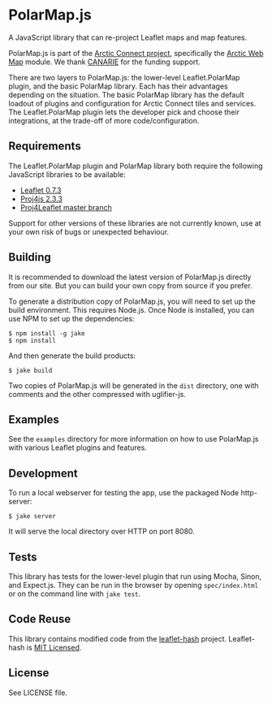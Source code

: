 # PolarMap.js

A JavaScript library that can re-project Leaflet maps and map features.

PolarMap.js is part of the [Arctic Connect project](http://arcticconnect.org), specifically the [Arctic Web Map](http://webmap.arcticconnect.org/) module. We thank [CANARIE](http://www.canarie.ca) for the funding support.

There are two layers to PolarMap.js: the lower-level Leaflet.PolarMap plugin, and the basic PolarMap library. Each has their advantages depending on the situation. The basic PolarMap library has the default loadout of plugins and configuration for Arctic Connect tiles and services. The Leaflet.PolarMap plugin lets the developer pick and choose their integrations, at the trade-off of more code/configuration.

## Requirements

The Leaflet.PolarMap plugin and PolarMap library both require the following JavaScript libraries to be available:

* [Leaflet 0.7.3](http://leafletjs.com/)
* [Proj4js 2.3.3](https://github.com/proj4js/proj4js)
* [Proj4Leaflet master branch](https://github.com/kartena/Proj4Leaflet/tree/4e445dd765d4e5cfcb156e423c6a0b7b65adf535)

Support for other versions of these libraries are not currently known, use at your own risk of bugs or unexpected behaviour.

## Building

It is recommended to download the latest version of PolarMap.js directly from our site. But you can build your own copy from source if you prefer.

To generate a distribution copy of PolarMap.js, you will need to set up the build environment. This requires Node.js. Once Node is installed, you can use NPM to set up the dependencies:

    $ npm install -g jake
    $ npm install

And then generate the build products:

    $ jake build

Two copies of PolarMap.js will be generated in the `dist` directory, one with comments and the other compressed with uglifier-js.

## Examples

See the `examples` directory for more information on how to use PolarMap.js with various Leaflet plugins and features.

## Development

To run a local webserver for testing the app, use the packaged Node http-server:

    $ jake server

It will serve the local directory over HTTP on port 8080.

## Tests

This library has tests for the lower-level plugin that run using Mocha, Sinon, and Expect.js. They can be run in the browser by opening `spec/index.html` or on the command line with `jake test`.

## Code Reuse

This library contains modified code from the [leaflet-hash](https://github.com/mlevans/leaflet-hash) project. Leaflet-hash is [MIT Licensed](http://opensource.org/licenses/MIT).

## License

See LICENSE file.

